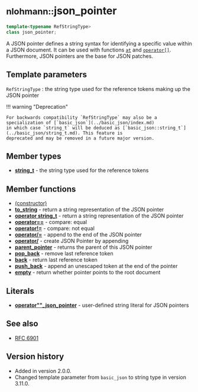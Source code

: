# <small>nlohmann::</small>json_pointer

```cpp
template<typename RefStringType>
class json_pointer;
```

A JSON pointer defines a string syntax for identifying a specific value within a JSON document. It can be used with
functions [`at`](../basic_json/at.md) and [`operator[]`](../basic_json/operator%5B%5D.md). Furthermore, JSON pointers
are the base for JSON patches.

## Template parameters

`RefStringType`
:   the string type used for the reference tokens making up the JSON pointer

!!! warning "Deprecation"

    For backwards compatibility `RefStringType` may also be a specialization of [`basic_json`](../basic_json/index.md)
    in which case `string_t` will be deduced as [`basic_json::string_t`](../basic_json/string_t.md). This feature is
    deprecated and may be removed in a future major version.

## Member types

- [**string_t**](string_t.md) - the string type used for the reference tokens

## Member functions

- [(constructor)](json_pointer.md)
- [**to_string**](to_string.md) - return a string representation of the JSON pointer
- [**operator string_t**](operator_string_t.md) - return a string representation of the JSON pointer
- [**operator==**](operator_eq.md) - compare: equal
- [**operator!=**](operator_ne.md) - compare: not equal
- [**operator/=**](operator_slasheq.md) - append to the end of the JSON pointer
- [**operator/**](operator_slash.md) - create JSON Pointer by appending
- [**parent_pointer**](parent_pointer.md) - returns the parent of this JSON pointer
- [**pop_back**](pop_back.md) - remove last reference token
- [**back**](back.md) - return last reference token
- [**push_back**](push_back.md) - append an unescaped token at the end of the pointer
- [**empty**](empty.md) - return whether pointer points to the root document

## Literals

- [**operator""_json_pointer**](../operator_literal_json_pointer.md) - user-defined string literal for JSON pointers
## See also

- [RFC 6901](https://datatracker.ietf.org/doc/html/rfc6901)

## Version history

- Added in version 2.0.0.
- Changed template parameter from `basic_json` to string type in version 3.11.0.
